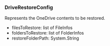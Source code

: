 ### DriveRestoreConfig
Represents the OneDrive contents to be restored.

- filesToRestore: list of FileInfos
- foldersToRestore: list of FolderInfos
- restoreFolderPath: System.String
